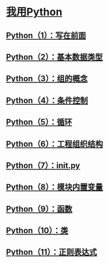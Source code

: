 # [我用Python](https://blog.csdn.net/jarwis/category_9518978.html)

## [Python（1）：写在前面](https://blog.csdn.net/jarwis/article/details/103108813)

## [Python（2）：基本数据类型](https://blog.csdn.net/jarwis/article/details/103112973)

## [Python（3）：组的概念](https://blog.csdn.net/jarwis/article/details/103113028)

## [Python（4）：条件控制](https://blog.csdn.net/jarwis/article/details/103113052)

## [Python（5）：循环](https://blog.csdn.net/jarwis/article/details/103113074)

## [Python（6）：工程组织结构](https://blog.csdn.net/jarwis/article/details/103113098)

## [Python（7）：__init__.py](https://blog.csdn.net/jarwis/article/details/103113112)

## [Python（8）：模块内置变量](https://blog.csdn.net/jarwis/article/details/103113123)

## [Python（9）：函数](https://blog.csdn.net/jarwis/article/details/103113145)

## [Python（10）：类](https://blog.csdn.net/jarwis/article/details/103113166)

## [Python（11）：正则表达式](https://blog.csdn.net/jarwis/article/details/103113188)





<comment-comment/>